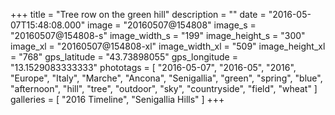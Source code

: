 +++
title = "Tree row on the green hill"
description = ""
date = "2016-05-07T15:48:08.000"
image = "20160507@154808"
image_s = "20160507@154808-s"
image_width_s = "199"
image_height_s = "300"
image_xl = "20160507@154808-xl"
image_width_xl = "509"
image_height_xl = "768"
gps_latitude = "43.73898055"
gps_longitude = "13.1529083333333"
phototags = [ "2016-05-07", "2016-05", "2016", "Europe", "Italy", "Marche", "Ancona", "Senigallia", "green", "spring", "blue", "afternoon", "hill", "tree", "outdoor", "sky", "countryside", "field", "wheat" ]
galleries = [ "2016 Timeline", "Senigallia Hills" ]
+++
